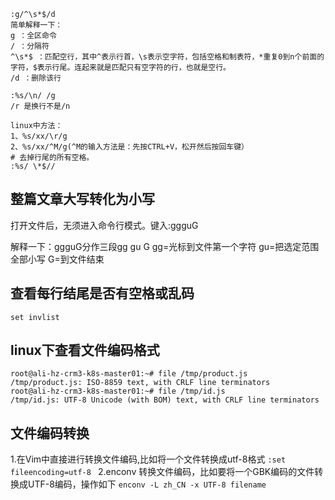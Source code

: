 ```
:g/^\s*$/d
简单解释一下：
g ：全区命令
/ ：分隔符
^\s*$ ：匹配空行，其中^表示行首，\s表示空字符，包括空格和制表符，*重复0到n个前面的字符，$表示行尾。连起来就是匹配只有空字符的行，也就是空行。
/d ：删除该行

:%s/\n/ /g
/r 是换行不是/n

linux中方法：
1、%s/xx/\r/g
2、%s/xx/^M/g(^M的输入方法是：先按CTRL+V，松开然后按回车键）
# 去掉行尾的所有空格。
:%s/ \*$//
```
## **整篇文章大写转化为小写**
  打开文件后，无须进入命令行模式。键入:ggguG 
解释一下：ggguG分作三段gg gu G
gg=光标到文件第一个字符
gu=把选定范围全部小写
G=到文件结束
## 查看每行结尾是否有空格或乱码
`set invlist`

## linux下查看文件编码格式
```
root@ali-hz-crm3-k8s-master01:~# file /tmp/product.js
/tmp/product.js: ISO-8859 text, with CRLF line terminators
root@ali-hz-crm3-k8s-master01:~# file /tmp/id.js
/tmp/id.js: UTF-8 Unicode (with BOM) text, with CRLF line terminators
```
## 文件编码转换
1.在Vim中直接进行转换文件编码,比如将一个文件转换成utf-8格式
`:set fileencoding=utf-8`
2.enconv 转换文件编码，比如要将一个GBK编码的文件转换成UTF-8编码，操作如下
`enconv -L zh_CN -x UTF-8 filename`